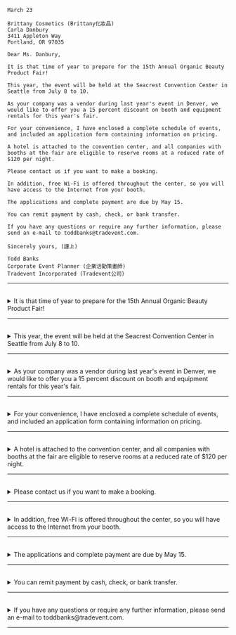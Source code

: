 ```
March 23

Brittany Cosmetics (Brittany化妝品)
Carla Danbury
3411 Appleton Way
Portland, OR 97035

Dear Ms. Danbury,

It is that time of year to prepare for the 15th Annual Organic Beauty Product Fair! 

This year, the event will be held at the Seacrest Convention Center in Seattle from July 8 to 10.

As your company was a vendor during last year's event in Denver, we would like to offer you a 15 percent discount on booth and equipment rentals for this year's fair.

For your convenience, I have enclosed a complete schedule of events, and included an application form containing information on pricing.

A hotel is attached to the convention center, and all companies with booths at the fair are eligible to reserve rooms at a reduced rate of $120 per night. 

Please contact us if you want to make a booking. 

In addition, free Wi-Fi is offered throughout the center, so you will have access to the Internet from your booth.

The applications and complete payment are due by May 15.

You can remit payment by cash, check, or bank transfer. 

If you have any questions or require any further information, please send an e-mail to toddbanks@tradevent.com.

Sincerely yours, (謹上)

Todd Banks
Corporate Event Planner (企業活動策畫師)
Tradevent Incorporated (Tradevent公司)
```

---
<br>

<details>
  <summary>
    It is that time of year to prepare for the 15th Annual Organic Beauty Product Fair! 
  </summary>

  - **主詞 :** 是 "It"，這是一個形式主語，真正的主詞是後面的不定式片語 "to prepare for the 15th Annual Organic Beauty Product Fair"。
  - **動詞 :** 是 "is"，表示存在或發生。
  - **補語 :** 是 "that time of year to prepare for the 15th Annual Organic Beauty Product Fair"，這個片語補充說明了主詞 "It" 的內容，表示現在是為第15屆有機美容產品博覽會做準備的時候。
  - **单字解析：**
    - 「It」是虚拟主语，用来引导无生命的事物或概念。
    - 「is」是动词「to be」的现在时第三人称单数形式，表示存在或状态。
    - 「that time of year」是名词短语，表示一年中的某个特定时期。
    - 「to prepare」是不定式短语，表示做准备。
    - 「for」是介词，表示为...做准备。
    - 「the 15th Annual Organic Beauty Product Fair」是特定事件的名词短语，表示第15届年度有机美容产品博览会。
  > 總的來說，這個句子強調現在是為第15屆有機美容產品博覽會做準備的時候，文法結構清晰，描述了一個特定的準備行動。
</details>

---
<br>

<details>
  <summary>
    This year, the event will be held at the Seacrest Convention Center in Seattle from July 8 to 10.
  </summary>

  - **主詞 :** 是 "the event"，指的是正在描述的活動。
  - **動詞 :** 是 "will be held"，表示活動的舉辦行動。
  - **修飾語 :**
    - 地方副詞 at the Seacrest Convention Center 是特定地点的名词短语，表示Seacrest会议中心。
    - 時間副詞 in Seattle from July 8 to 10 是日期范围的名词短语，表示7月8日至10日。
  - **单字解析：**
    - 「This year」是时间短语，表示今年。
    - 「the event」是名词短语，表示有机美容产品博览会。
    - 「will be held」是将来进行时的被动语态，表示将要举行。
    - 「at」是介词，表示在...上。
    - "Seacrest Convention Center" - 西克雷斯特會議中心
    - "Seattle" - 是地名，表示西雅图。
    - 「in」是介词，表示在...中。
    - 「from」是介词，表示从...到...。
  > 總的來說，這個句子清晰地描述了活動的舉辦地點和時間，使用了正確的文法結構，提供了詳細的信息。
</details>

---
<br>

<details>
  <summary>
    As your company was a vendor during last year's event in Denver, we would like to offer you a 15 percent discount on booth and equipment rentals for this year's fair.
  </summary>

  - **從屬子句 : As your company was a vendor during last year's event in Denver**
    - 「As」是连词，引导原因或条件。
    - 主詞是 "your company"，指的是特定的公司。
    - 動詞是 "was"，過去式，表示動作發生在過去。
    - 補語是 "a vendor during last year's event in Denver"，表示去年丹佛展会的供应商。
  
  - **主要子句 : we would like to offer you a 15 percent discount on booth and equipment rentals for this year's fair**
    - 主詞是 "we"，指的是進行動作的主體。
    - 動詞是 "would like to offer"，表示一種願望或提議。
    - 間接受詞是 "you"，指的是對象，即特定的公司。
    - 直接受詞是 "a 15 percent discount on booth and equipment rentals for this year's fair"，這裡描述了提供的具體內容。
  
  - **单字解析：**
    - 「As」是连词，引导原因或条件。
    - 「your company」是名词短语，表示你的公司。
    - 「was」是动词「to be」的过去时，表示过去的状态。
    - 「a vendor」是名词短语，表示一个供应商。
    - 「during」是介词，表示在...期间。
    - 「last year's event」是名词短语，表示去年的活动。
    - 「in Denver」是地点短语，表示在丹佛。
    - 「we」是主语，表示发出建议的公司。
    - 「would like to offer」是愿意提供的表达方式。
    - 「you」是宾语，表示对方（指的是你的公司）。
    - 「a 15 percent discount」是名词短语，表示15%的折扣。
    - 「on」是介词，表示在...上。
    - "booth" 攤位
    - "equipment" 設備
    - "rentals" 租金
    - 「for this year's fair」是时间短语，表示今年的博览会。
  
  > 總的來說，這個複合句清楚地表達了公司提供折扣的意圖，並提供了與公司過去參與活動的背景信息。
</details>

---
<br>

<details>
  <summary>
    For your convenience, I have enclosed a complete schedule of events, and included an application form containing information on pricing.
  </summary>

  - 副詞子句的修飾語是 "For your convenience"，強調了附上這些資料是為了方便收件者。
  - 主詞是 "I"，指的是發送者。
  - 動詞是 "have enclosed"，表示已經附上了。
  - 受詞是 「a complete schedule of events, and included an application form containing information on pricing」，提供了关于封入文件的详细信息。
  - **單字：**
    - "convenience" 便利、方便
    - "enclosed" 附上
    - "complete" 完整的
    - "schedule" 時間表、日程
    - "events" 活動、事件
    - "application form" 申請表
    - "pricing" 定價、價格
  > 總的來說，這個句子清楚地表達了附上完整事件時間表的原因，並提供了一個強調方便性的副詞子句。
</details>

---
<br>

<details>
  <summary>
    A hotel is attached to the convention center, and all companies with booths at the fair are eligible to reserve rooms at a reduced rate of $120 per night. 
  </summary>

  - **主要子句 : A hotel is attached to the convention center**
    - 主詞是 "A hotel"，指的是特定的酒店。
    - 動詞是 "is attached to"，表示酒店與會議中心相連。
    - 受詞是「the convention center」表示会议中心。
  
  - **對等子句 : and all companies with booths at the fair are eligible to reserve rooms at a reduced rate of $120 per night**
    - 主詞是 "all companies with booths at the fair"，指的是在博覽會上有攤位的所有公司。
    - 動詞是 "are eligible to reserve"，表示公司有資格預訂。
    - 受詞是 "rooms at a reduced rate of $120 per night"，描述了資格預訂的具體條件。
  
  - **單字：**
    - "hotel" 酒店
    - "attached" 附屬的、連接的
    - "convention center" 會議中心
    - "companies" 公司
    - "booths" 攤位
    - "fair" 博覽會
    - "eligible" 有資格的
    - "reserve" 預訂
    - "rooms" 房間
    - "reduced rate" 降價率
    - "$120 per night" 每晚120美元
  
  > 總的來說，這個複合句清晰地表達了酒店與會議中心相連，並提供了公司有資格以優惠價格預訂房間的條件。
</details>

---
<br>

<details>
  <summary>
    Please contact us if you want to make a booking.
  </summary>

  - **主要子句 : Please contact us**
    - 主詞是 "you"，指的是對方（受話者）。
    - 動詞是 "contact"，表示動作為聯絡。
    - 受詞是 "us"，指的是發話者或公司，表示聯絡的對象。
  
  - **從屬子句 : if you want to make a booking**
    - 主詞是 "you"，也是指的是對方。
    - 動詞是 "want to make"，表示對預訂的意願。
    - 受詞是 "a booking"，指的是預訂。
  
  - **單字：**
    - "contact" 聯絡
    - "us" 我們
    - "if" 如果
    - "want" 想要
    - "make" 做、進行
    - "a booking" 一個預訂
  
  > 總的來說，這個句子清楚地表達了一種邀請，如果對方想要預訂，請聯絡發話者。文法結構簡單明了。
</details>

---
<br>

<details>
  <summary>
    In addition, free Wi-Fi is offered throughout the center, so you will have access to the Internet from your booth.
  </summary>

  - **主要子句 : free Wi-Fi is offered throughout the center**
    - 主詞是 "Free Wi-Fi"，指的是免費的無線網絡。
    - 動詞是 "is offered"，表示提供。
    - 修飾語是 "throughout the center"，強調了無線網絡的範圍。
  
  - **對等子句 : so you will have access to the Internet from your booth**
    - 主詞是 "you"，指的是對方（受話者）。
    - 動詞是 "will have"，表示將擁有。
    - 受詞是 "access to the Internet"，表示對互聯網的使用權限。

  
  - **補稱**
    - "In addition" 的使用在句子開頭表示此為補充信息的引入，額外提供了有關無線網絡的信息。
    - "so" 用作連接詞，引導結果子句，表明由於提供了免費無線網絡，因此可以在攤位上使用互聯網。
  
  - **單字：**
    - "Free Wi-Fi" 免費無線網絡
    - "offered" 提供
    - "throughout" 在整個...範圍內
    - "center" 中心、會議中心
    - "so" 所以、因此
    - "will have access" 將擁有使用權限
    - "to the Internet" 對互聯網的
  
  > 整體而言，這個句子清晰地傳達了免費 Wi-Fi 在整個中心提供，從而使攤位上的人能夠使用互聯網。
</details>

---
<br>

<details>
  <summary>
    The applications and complete payment are due by May 15.
  </summary>

  - 主詞是 "The applications and complete payment"，指的是申請和完整的付款。
  - 動詞是 "are" 表示狀態。
  - 補語是 "due" 到期的、應支付的。
  - 修飾語
    - 時間副詞是 "by May 15"，表示截止日期是5月15日。
  - **单字解析：**
    - 「The applications」是名词短语，表示申请。
    - 「and」是连接两个并列成分的连词。
    - 「complete payment」是名词短语，表示完整的付款。
    - 「are due」是动词短语，表示到期。
    - 「by」是介词，表示在某个日期之前。
    - 「May 15」是日期，表示5月15日。
  > 總的來說，這個句子清晰地表達了申請和完整付款的截止日期是5月15日。
</details>

---
<br>

<details>
  <summary>
    You can remit payment by cash, check, or bank transfer. 
  </summary>

- 主詞是 "You"，指的是受話者，即那些需要付款的人。
- 動詞是 "can remit"，表示可以匯款。
- 受詞是 "payment"，表示付款的內容。
- 修飾語
  - 是 "by cash, check, or bank transfer"，表示可以使用現金、支票或銀行轉帳進行付款。
- **單字：**
  - "remittance" 匯款、付款
  - "payment" 付款
  - "by" 以...方式
  - "cash" 現金
  - "check" 支票
  - "bank transfer" 銀行轉帳
> 總的來說，這個句子清晰地表達了付款的方式，提供了多種選擇，即現金、支票或銀行轉帳。文法結構簡單直接。
</details>

---
<br>

<details>
  <summary>
    If you have any questions or require any further information, please send an e-mail to toddbanks@tradevent.com.
  </summary>

  - **從屬子句 : If you have any questions or require any further information**
    - 主詞是 "you"。
    - 動詞
      - "have"，表示擁有或有。
      - "require"，表示需要。
    - 受詞是 "any questions"、"further information"，表示問題或進一步信息。
  
  - **主要子句 : please send an e-mail to toddbanks@tradevent.com**
    - 主詞是 "you"（暗含在動詞 "have" 中），指的是受話者，即那些有問題或需要進一步信息的人。
    - 動詞是 "please send"，表示請求發送。
    - 受詞是 "an e-mail"，表示發送的對象。
    - 修飾語
      - "to toddbanks@tradevent.com"，表示電子郵件的接收方。 
  
  - **單字：**
    - "questions" 問題
    - "require" 需要
    - "further information" 進一步的信息
    - "send" 發送
    - "e-mail" 電子郵件
    - "to" 到
    - "toddbanks@tradevent.com" 電子郵件接收方的地址
  
  > 總的來說，這個句子清楚地表達了當有問題或需要進一步信息時，請發送電子郵件到指定的地址。條件子句的使用使得這個句子能夠有更多的上下文和意義。
</details>

---
<br>
